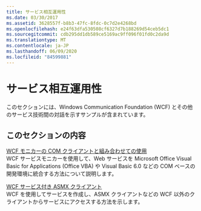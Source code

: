 ```yaml
---
title: サービス相互運用性
ms.date: 03/30/2017
ms.assetid: 3628557f-b8b3-47fc-8fdc-0c7d2e4268bd
ms.openlocfilehash: e24f63dfa530508cf6327d7b188269d54ceb5dc1
ms.sourcegitcommit: cdb295dd1db589ce5169ac9ff096f01fd0c2da9d
ms.translationtype: MT
ms.contentlocale: ja-JP
ms.lasthandoff: 06/09/2020
ms.locfileid: "84599881"
---
```

# <a name="service-interoperability"></a>サービス相互運用性
このセクションには、Windows Communication Foundation (WCF) とその他のサービス技術間の対話を示すサンプルが含まれています。  
  
## <a name="in-this-section"></a>このセクションの内容  
 [WCF モニカーの COM クライアントと組み合わせての使用](using-the-wcf-moniker-with-com-clients.md)  
 WCF サービスモニカーを使用して、Web サービスを Microsoft Office Visual Basic for Applications (Office VBA) や Visual Basic 6.0 などの COM ベースの開発環境に統合する方法について説明します。  
  
 [WCF サービス付き ASMX クライアント](asmx-client-with-a-wcf-service.md)  
 WCF を使用してサービスを作成し、ASMX クライアントなどの WCF 以外のクライアントからサービスにアクセスする方法を示します。
